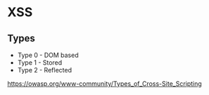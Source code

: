 # XSS

## Types

- Type 0 - DOM based
- Type 1 - Stored
- Type 2 - Reflected

https://owasp.org/www-community/Types_of_Cross-Site_Scripting

